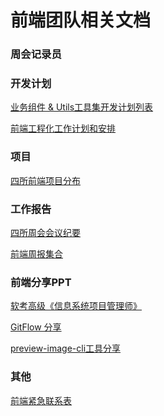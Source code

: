 # 前端团队相关文档

### 周会记录员
<demo src="./components/who-is-meeting-registrar.vue"></demo>
### 开发计划
[业务组件 & Utils工具集开发计划列表](https://docs.qq.com/sheet/DZll3ZXpBRUFCZFFY)

[前端工程化工作计划和安排](https://docs.qq.com/doc/DZnFrTXJqS1R5bGpz) <Badge type="warning" text="周更新"/>

### 项目

[四所前端项目分布](https://docs.qq.com/sheet/DZkVXUmdmYkloU3Jj) <Badge text="月更新"/>

### 工作报告

[四所周会会议纪要](https://docs.qq.com/doc/DZmNJbmRnRGR4bUNI)

[前端周报集合](https://docs.qq.com/s/QBdM1-AOCDoR_jeRpmd6Eq) <Badge type="warning" text="周更新"/>

### 前端分享PPT

[软考高级《信息系统项目管理师》 ](https://docs.qq.com/slide/DZldoQlhaS29JTHRV)

[GitFlow 分享](https://docs.qq.com/slide/DZmJocUpiWmFac2xs)

[preview-image-cli工具分享](https://docs.qq.com/slide/DZmhlcXpjRWdaTU52)

### 其他

[前端紧急联系表](https://docs.qq.com/sheet/DZnNXeWR1aEp1bWJB?tab=BB08J2)

